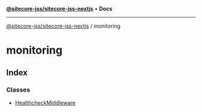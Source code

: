 [**@sitecore-jss/sitecore-jss-nextjs**](../README.md) • **Docs**

***

[@sitecore-jss/sitecore-jss-nextjs](../README.md) / monitoring

# monitoring

## Index

### Classes

- [HealthcheckMiddleware](classes/HealthcheckMiddleware.md)
